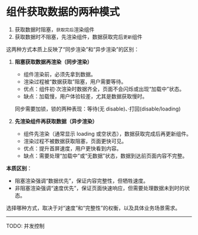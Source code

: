 # 组件获取数据的两种模式

1. 获取数据时阻塞，`获取完后`渲染组件
2. 获取数据时不阻塞，先渲染组件，数据获取完后`更新`组件

这两种方式本质上反映了“同步渲染”和“异步渲染”的区别：

1. **阻塞获取数据再渲染（同步渲染）**

   - 组件渲染前，必须先拿到数据。
   - 渲染过程被“数据获取”阻塞，用户需要等待。
   - 优点：组件初·次渲染时数据齐全，页面不会闪烁或出现“加载中”状态。
   - 缺点：加载慢，用户体验较差，尤其是数据获取慢时。

   同步需要加锁，锁的两种表现：等待(无 disable)、·打回(disable/loading)

2. **先渲染组件再获取数据（异步渲染）**
   - 组件先渲染（通常显示 loading 或空状态），数据获取完成后再更新组件。
   - 渲染过程不被数据获取阻塞，页面更快可见。
   - 优点：提升首屏速度，用户更快看到内容。
   - 缺点：需要处理“加载中”或“无数据”状态，数据到达前页面内容不完整。

**本质区别**：

- 阻塞渲染强调“数据优先”，保证内容完整性，但牺牲速度。
- 非阻塞渲染强调“速度优先”，保证页面快速响应，但需要处理数据未到时的状态。

选择哪种方式，取决于对“速度”和“完整性”的权衡，以及具体业务场景需求。

---

TODO: 并发控制
